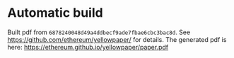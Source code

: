 # Automatic build
Built pdf from `6878240048d49a4ddbecf9ade7fbae6cbc3bac8d`. See https://github.com/ethereum/yellowpaper/ for details.
The generated pdf is here: https://ethereum.github.io/yellowpaper/paper.pdf
